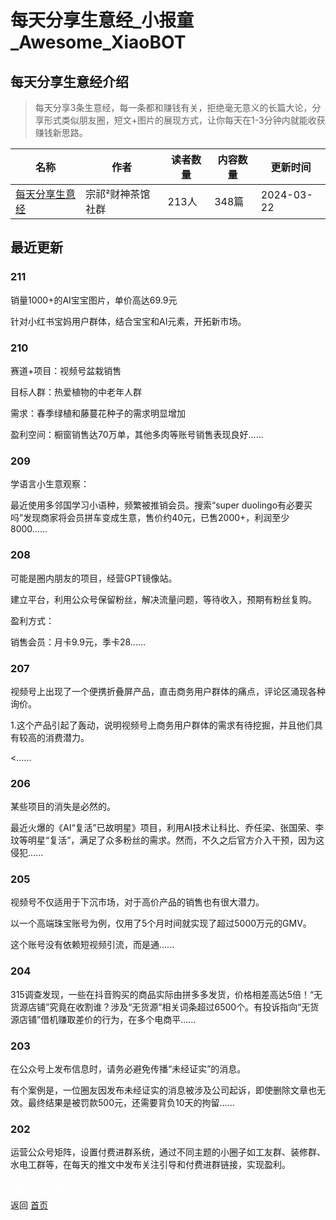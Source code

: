 # 每天分享生意经_小报童_Awesome_XiaoBOT

## 每天分享生意经介绍
> 每天分享3条生意经，每一条都和赚钱有关，拒绝毫无意义的长篇大论，分享形式类似朋友圈，短文+图片的展现方式，让你每天在1-3分钟内就能收获赚钱新思路。  
  


|名称|作者|读者数量|内容数量|更新时间|
|---|---|---|---|---|
|[每天分享生意经](https://xiaobot.net/p/cssyj?refer=0b133df9-27dc-423b-8101-639049001c13)|宗祁²财神茶馆社群|213人|348篇|2024-03-22|

## 最近更新
### 211

销量1000+的AI宝宝图片，单价高达69.9元

针对小红书宝妈用户群体，结合宝宝和AI元素，开拓新市场。

### 210

赛道+项目：视频号盆栽销售

目标人群：热爱植物的中老年人群

需求：春季绿植和藤蔓花种子的需求明显增加

盈利空间：橱窗销售达70万单，其他多肉等账号销售表现良好......

### 209

学语言小生意观察：

最近使用多邻国学习小语种，频繁被推销会员。搜索“super
duolingo有必要买吗”发现商家将会员拼车变成生意，售价约40元，已售2000+，利润至少8000......

### 208

可能是圈内朋友的项目，经营GPT镜像站。

建立平台，利用公众号保留粉丝，解决流量问题，等待收入，预期有粉丝复购。

盈利方式：

销售会员：月卡9.9元，季卡28......

### 207

视频号上出现了一个便携折叠屏产品，直击商务用户群体的痛点，评论区涌现各种询价。

1.这个产品引起了轰动，说明视频号上商务用户群体的需求有待挖掘，并且他们具有较高的消费潜力。

<......

### 206

某些项目的消失是必然的。

最近火爆的《AI“复活”已故明星》项目，利用AI技术让科比、乔任梁、张国荣、李玟等明星“复活”，满足了众多粉丝的需求。然而，不久之后官方介入干预，因为这侵犯......

### 205

视频号不仅适用于下沉市场，对于高价产品的销售也有很大潜力。

以一个高端珠宝账号为例，仅用了5个月时间就实现了超过5000万元的GMV。

这个账号没有依赖短视频引流，而是通......

### 204

315调查发现，一些在抖音购买的商品实际由拼多多发货，价格相差高达5倍！“无货源店铺”究竟在收割谁？涉及“无货源”相关词条超过6500个。有投诉指向“无货源店铺”借机赚取差价的行为，在多个电商平......

### 203

在公众号上发布信息时，请务必避免传播“未经证实”的消息。

有个案例是，一位圈友因发布未经证实的消息被涉及公司起诉，即使删除文章也无效。最终结果是被罚款500元，还需要背负10天的拘留......

### 202

运营公众号矩阵，设置付费进群系统，通过不同主题的小圈子如工友群、装修群、水电工群等，在每天的推文中发布关注引导和付费进群链接，实现盈利。


<a href="https://github.com/Reno9527/awesome-xiaobot" style="color: white; text-decoration: none;">awesome-xiaobot</a>

返回 [首页](../README.md)
